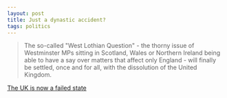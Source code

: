 ```yaml
---
layout: post
title: Just a dynastic accident?
tags: politics
---
```


> The so-called "West Lothian Question" - the thorny issue of Westminster MPs sitting in Scotland, Wales or Northern Ireland being able to have a say over matters that affect only England - will finally be settled, once and for all, with the dissolution of the United Kingdom.

 [The UK is now a failed state](http://bit.ly/1FXZQiM)
